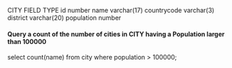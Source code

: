 CITY
FIELD           TYPE
id              number
name            varchar(17)
countrycode     varchar(3)
district        varchar(20)
population      number




#### Query a count of the number of cities in CITY having a Population larger than 100000

select count(name) from city where population > 100000;
